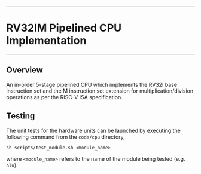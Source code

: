 ___
# RV32IM Pipelined CPU Implementation
___
## Overview
An in-order 5-stage pipelined CPU which implements the RV32I base instruction set and the M instruction set extension for multiplication/division operations as per the RISC-V ISA specification.


## Testing

The unit tests for the hardware units can be launched by executing the following command from the `code/cpu` directory,

```
sh scripts/test_module.sh <module_name>
```

where `<module_name>` refers to the name of the module being tested (e.g. `alu`).